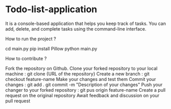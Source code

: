 # Todo-list-application
It is a console-based application that helps you keep track of tasks. You can add, delete, and complete tasks using the command-line interface.


How to run the project ?

cd main.py
pip install Pillow
python main.py


How to contribute ?

Fork the repository on Github.
Clone your forked repository to your local machine : git clone {URL of the repository}
Create a new branch : git checkout feature-name
Make your changes and test them
Commit your changes : git add .
git commit -m "Description of your changes"
Push your changer to your forked repository : git pus origin feature-name
Create a pull request on the original repository
Await feedback and discussion on your pull request



